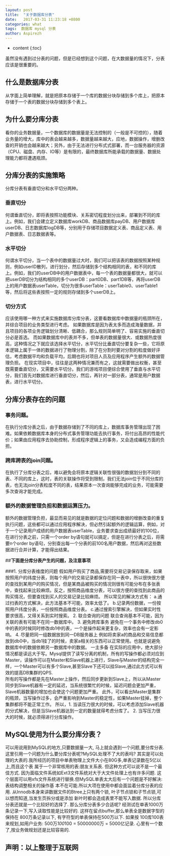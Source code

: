 ```yaml
---
layout: post
title:  "关于数据库分表"
date:   2017-03-31 11:23:18 +0800
categories: what
tags:  数据库 mysql 分表
author: Aspirezh
---
```


* content
{:toc}

虽然没有遇到过分表的问题，但是已经想到这个问题，在大数据量的情况下，分表应该是很重要的。



## 什么是数据库分表

从字面上简单理解，就是把原本存储于一个库的数据分块存储到多个库上，把原本存储于一个表的数据分块存储到多个表上。
## 为什么要分库分表
看你的业务数据量，一个数据库的数据量是无法控制的（一般是不可控的），随着业务量的增大，库中的表会越来越多，数据量越来越大，应地，数据操作，增删改查的开销也会越来越大；另外，由于无法进行分布式式部署，而一台服务器的资源（CPU、磁盘、内存、IO等）是有限的，最终数据库所能承载的数据量、数据处理能力都将遭遇瓶颈。
## 分库分表的实施策略
分库分表有垂直切分和水平切分两种。
### 垂直切分
何谓垂直切分，即将表按照功能模块、关系密切程度划分出来，部署到不同的库上。例如，我们会建立定义数据库workDB、商品数据库payDB、用户数据库userDB、日志数据库logDB等，分别用于存储项目数据定义表、商品定义表、用户数据表、日志数据表等。
### 水平切分
何谓水平切分，当一个表中的数据量过大时，我们可以把该表的数据按照某种规则，例如userID散列，进行划分，然后存储到多个结构相同的表，和不同的库上。例如，我们的userDB中的用户数据表中，每一个表的数据量都很大，就可以把userDB切分为结构相同的多个userDB：part0DB、part1DB等，再将userDB上的用户数据表userTable，切分为很多userTable：userTable0、userTable1等，然后将这些表按照一定的规则存储到多个userDB上。
### 切分方式
应该使用哪一种方式来实施数据库分库分表，这要看数据库中数据量的瓶颈所在，并综合项目的业务类型进行考虑。
如果数据库是因为表太多而造成海量数据，并且项目的各项业务逻辑划分清晰、低耦合，那么规则简单明了、容易实施的垂直切分必是首选。
而如果数据库中的表并不多，但单表的数据量很大、或数据热度很高，这种情况之下就应该选择水平切分，水平切分比垂直切分要复杂一些，它将原本逻辑上属于一体的数据进行了物理分割，除了在分割时要对分割的粒度做好评估，考虑数据平均和负载平均，后期也将对项目人员及应用程序产生额外的数据管理负担。
在现实项目中，往往是这两种情况兼而有之，这就需要做出权衡，甚至既需要垂直切分，又需要水平切分。我们的游戏项目便综合使用了垂直与水平切分，我们首先对数据库进行垂直切分，然后，再针对一部分表，通常是用户数据表，进行水平切分。

## 分库分表存在的问题
### 事务问题。
在执行分库分表之后，由于数据存储到了不同的库上，数据库事务管理出现了困难。如果依赖数据库本身的分布式事务管理功能去执行事务，将付出高昂的性能代价；如果由应用程序去协助控制，形成程序逻辑上的事务，又会造成编程方面的负担。
### 跨库跨表的join问题。
在执行了分库分表之后，难以避免会将原本逻辑关联性很强的数据划分到不同的表、不同的库上，这时，表的关联操作将受到限制，我们无法join位于不同分库的表，也无法join分表粒度不同的表，结果原本一次查询能够完成的业务，可能需要多次查询才能完成。
### 额外的数据管理负担和数据运算压力。
额外的数据管理负担，最显而易见的就是数据的定位问题和数据的增删改查的重复执行问题，这些都可以通过应用程序解决，但必然引起额外的逻辑运算，例如，对于一个记录用户成绩的用户数据表userTable，业务要求查出成绩最好的100位，在进行分表之前，只需一个order by语句就可以搞定，但是在进行分表之后，将需要n个order by语句，分别查出每一个分表的前100名用户数据，然后再对这些数据进行合并计算，才能得出结果。

##**下面是分库分表产生的问题，及注意事项**

###1.   分库分表维度的问题
假如用户购买了商品,需要将交易记录保存取来，如果按照用户的纬度分表，则每个用户的交易记录都保存在同一表中，所以很快很方便的查找到某用户的购买情况，但是某商品被购买的情况则很有可能分布在多张表中，查找起来比较麻烦。反之，按照商品维度分表，可以很方便的查找到此商品的购买情况，但要查找到买人的交易记录比较麻烦。
所以常见的解决方式有：
     a.通过扫表的方式解决，此方法基本不可能，效率太低了。
     b.记录两份数据，一份按照用户纬度分表，一份按照商品维度分表。
     c.通过搜索引擎解决，但如果实时性要求很高，又得关系到实时搜索。
2.   联合查询的问题
联合查询基本不可能，因为关联的表有可能不在同一数据库中。
3.   避免跨库事务
避免在一个事务中修改db0中的表的时候同时修改db1中的表，一个是操作起来更复杂，效率也会有一定影响。
4.   尽量把同一组数据放到同一DB服务器上
例如将卖家a的商品和交易信息都放到db0中，当db1挂了的时候，卖家a相关的东西可以正常使用。也就是说避免数据库中的数据依赖另一数据库中的数据。
一主多备
在实际的应用中，绝大部分情况都是读远大于写。Mysql提供了读写分离的机制，所有的写操作都必须对应到Master，读操作可以在Master和Slave机器上进行，Slave与Master的结构完全一样，一个Master可以有多个Slave,甚至Slave下还可以挂Slave,通过此方式可以有效的提高DB集群的QPS.                                                      
所有的写操作都是先在Master上操作，然后同步更新到Slave上，所以从Master同步到Slave机器有一定的延迟，当系统很繁忙的时候，延迟问题会更加严重，Slave机器数量的增加也会使这个问题更加严重。
此外，可以看出Master是集群的瓶颈，当写操作过多，会严重影响到Master的稳定性，如果Master挂掉，整个集群都将不能正常工作。
所以，1. 当读压力很大的时候，可以考虑添加Slave机器的分式解决，但是当Slave机器达到一定的数量就得考虑分库了。 2. 当写压力很大的时候，就必须得进行分库操作。
## MySQL使用为什么要分库分表？
可以用说用到MySQL的地方,只要数据量一大, 马上就会遇到一个问题,要分库分表.
这里引用一个问题为什么要分库分表呢?MySQL处理不了大的表吗?
其实是可以处理的大表的.我所经历的项目中单表物理上文件大小在80G多,单表记录数在5亿以上,而且这个表
属于一个非常核用的表:朋友关系表.
但这种方式可以说不是一个最佳方式. 因为面临文件系统如Ext3文件系统对大于大文件处理上也有许多问题.
这个层面可以用xfs文件系统进行替换.但MySQL单表太大后有一个问题是不好解决: 表结构调整相关的操作基
本不在可能.所以大项在使用中都会面监着分库分表的应用.
从Innodb本身来讲数据文件的Btree上只有两个锁, 叶子节点锁和子节点锁,可以想而知道,当发生页拆分或是添加
新叶时都会造成表里不能写入数据.
所以分库分表还就是一个比较好的选择了.
那么分库分表多少合适呢?
经测试在单表1000万条记录一下,写入读取性能是比较好的. 这样在留点buffer,那么单表全是数据字型的保持在
800万条记录以下, 有字符型的单表保持在500万以下.
如果按 100库100表来规划,如用户业务:
500万*100*100 = 50000000万 = 5000亿记录.
心里有一个数了,按业务做规划还是比较容易的.
## 声明：以上整理于互联网

